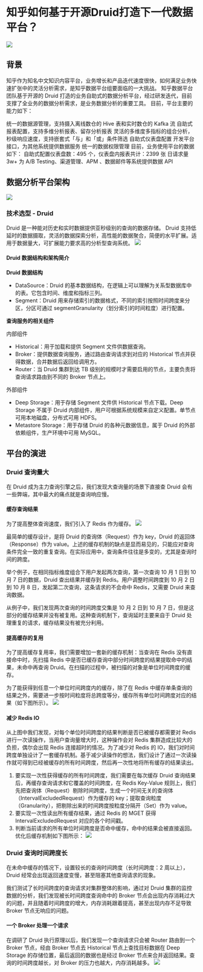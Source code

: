 # 知乎如何基于开源Druid打造下一代数据平台？

![](/assets/知乎如何基于开源Druid打造下一代数据平台_图1-1.jpg)

## 背景

知乎作为知名中文知识内容平台，业务增长和产品迭代速度很快，如何满足业务快速扩张中的灵活分析需求，是知乎数据平台组要面临的一大挑战。
知乎数据平台团队基于开源的 Druid 打造的业务自助式的数据分析平台，经过研发迭代，目前支撑了全业务的数据分析需求，是业务数据分析的重要工具。
目前，平台主要的能力如下：

统一的数据源管理，支持摄入离线数仓的 Hive 表和实时数仓的 Kafka 流
自助式报表配置，支持多维分析报表、留存分析报表
灵活的多维度多指标的组合分析，秒级响应速度，支持嵌套式「与」和「或」条件筛选
自助式仪表盘配置
开发平台接口，为其他系统提供数据服务
统一的数据权限管理
目前，业务使用平台的数据如下：
自助式配置仪表盘数：495 个，仪表盘内报表共计：2399 张
日请求量 3w+
为 A/B Testing、渠道管理、APM 、数据邮件等系统提供数据 API

## 数据分析平台架构

![](/assets/知乎如何基于开源Druid打造下一代数据平台_图1-2.jpg)

### 技术选型 - Druid

Druid 是一种能对历史和实时数据提供亚秒级别的查询的数据存储。
Druid 支持低延时的数据摄取，灵活的数据探索分析，高性能的数据聚合，简便的水平扩展。适用于数据量大，可扩展能力要求高的分析型查询系统。
![](/assets/知乎如何基于开源Druid打造下一代数据平台_图1-3.jpg)

#### Druid 数据结构和架构简介

**Druid 数据结构**
* DataSource：Druid 的基本数据结构，在逻辑上可以理解为关系型数据库中的表。它包含时间、维度和指标三列。
* Segment：Druid 用来存储索引的数据格式，不同的索引按照时间跨度来分区，分区可通过 segmentGranularity（划分索引的时间粒度）进行配置。

**查询服务的相关组件**

内部组件
* Historical：用于加载和提供 Segment 文件供数据查询。
* Broker：提供数据查询服务，通过路由查询请求到对应的 Historical 节点并获得数据，合并数据后返回给调用方。
* Router：当 Druid 集群到达 TB 级别的规模时才需要启用的节点，主要负责将查询请求路由到不同的 Broker 节点上。

外部组件
* Deep Storage：用于存储 Segment 文件供 Historical 节点下载。Deep Storage 不属于 Druid 内部组件，用户可根据系统规模来自定义配置。单节点可用本地磁盘，分布式可用 HDFS。
* Metastore Storage：用于存储 Druid 的各种元数据信息，属于 Druid 的外部依赖组件，生产环境中可用 MySQL。

## 平台的演进

### Druid 查询量大

在 Druid 成为主力查询引擎之后，我们发现大查询量的场景下直接查 Druid 会有一些弊端，其中最大的痛点就是查询响应慢。

#### 缓存查询结果

为了提高整体查询速度，我们引入了 Redis 作为缓存。
![](/assets/知乎如何基于开源Druid打造下一代数据平台_图1-4.jpg)

最简单的缓存设计，是将 Druid 的查询体（Request）作为 key，Druid 的返回体（Response）作为 value。上述的缓存机制的缺点是显而易见的，只能应对查询条件完全一致的重复查询。在实际应用中，查询条件往往是多变的，尤其是查询时间的跨度。

举个例子，在相同指标维度组合下用户发起两次查询，第一次查询 10 月 1 日到 10 月 7 日的数据，Druid 查出结果并缓存到 Redis。用户调整时间跨度到 10 月 2 日到 10 月 8 日，发起第二次查询，这条请求的不会命中 Redis，又需要 Druid 来查询数据。

从例子中，我们发现两次查询的时间跨度交集是 10 月 2 日到 10 月 7 日，但是这部分的缓存结果并没有被复用。这种查询机制下，查询延时主要来自于 Druid 处理重复的请求，缓存结果没有被充分利用。

#### 提高缓存的复用
为了提高缓存复用率，我们需要增加一套新的缓存机制：当查询在 Redis 没有直接命中时，先扫描 Redis 中是否已缓存查询中部分时间跨度的结果提取命中的结果，未命中再查询 Druid。在扫描的过程中，被扫描的对象是单位时间跨度的缓存。

为了能获得到任意一个单位时间跨度内的缓存，除了在 Redis 中缓存单条查询的结果之外，需要进一步按时间粒度将总跨度等分，缓存所有单位时间跨度对应的结果（如下图所示）。
![](/assets/知乎如何基于开源Druid打造下一代数据平台_图1-5.jpg)

#### 减少 Redis IO
从上图中我们发现，对每个单位时间跨度的结果判断是否已被缓存都需要对 Redis 进行一次读操作，当用户查询量增大时，这种操作会对 Redis 集群造成比较大的负担，偶尔会出现 Redis 连接超时的情况。为了减少对 Redis 的 IO，我们对时间跨度单独设计了一套缓存机制。基于减少读操作的想法，我们设计了通过一次读操作就可得到已经被缓存的所有时间跨度，然后再一次性地将所有缓存的结果读出。

1. 要实现一次性获得缓存的所有时间跨度，我们需要在每次缓存 Druid 查询结果后，再缓存查询请求和它覆盖的时间跨度，在 Redis Key-Value 规则上，我们先把查询体（Request）剔除时间跨度，生成一个时间无关的查询体（IntervalExcludedRequest）作为缓存的 key；提取查询粒度（Granularity），把剔除出来的时间跨度按粒度分隔开（Set）作为 value。
2. 要实现一次性读出所有缓存结果，通过 Redis 的 MGET 获得 IntervalExcludedRequest 对应的各个时间戳。
3. 判断当前请求的所有单位时间跨度是否命中缓存，命中的结果会被直接返回。优化后缓存机制如下图所示：
![](/assets/知乎如何基于开源Druid打造下一代数据平台_图1-6.jpg)

### Druid 查询时间跨度长
在未命中缓存的情况下，设置较长的查询时间跨度（长时间跨度：2 周以上），Druid 经常会出现返回速度变慢，甚至阻塞其他查询请求的现象。

我们测试了长时间跨度的查询请求对集群整体的影响，通过对 Druid 集群的监控数据的分析，我们发现被长时间跨度查询命中的 Broker 节点会出现内存消耗过大的问题，并且随着时间跨度的增大，内存消耗跟着提高，甚至出现内存不足导致 Broker 节点无响应的问题。

#### 一个 Broker 处理一个请求
在调研了 Druid 执行原理以后，我们发现一个查询请求只会被 Router 路由到一个 Broker 节点，经由 Broker 节点去 Historical 节点上查找目标数据在 Deep Storage 的存储位置，最后返回的数据也是经过 Broker 节点来合并返回结果。查询的时间跨度越长，对 Broker 的压力也越大，内存消耗越多。
![](/assets/知乎如何基于开源Druid打造下一代数据平台_图1-7.jpg)


